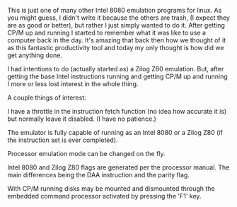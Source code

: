 This is just one of many other Intel 8080 emulation programs for linux.  As you might guess, I didn't write it because the others are trash, (I expect they are as good or better), but rather I just simply wanted to do it.  After getting CP/M up and running I started to remember what it was like to use a computer back in the day.  It's amazing that back then how we thought of it as this fantastic productivity tool and today my only thought is how did we get anything done.

I had intentions to do (actually started as) a Zilog Z80 emulation.  But, after getting the base Intel instructions running and getting CP/M up and running I more or less lost interest in the whole thing.

A couple things of interest:

I have a throttle in the instruction fetch function (no idea how accurate it is) but normally leave it disabled.  (I have no patience.)

The emulator is fully capable of running as an Intel 8080 or a Zilog Z80 (if the instruction set is ever completed).

Processor emulation mode can be changed on the fly.

Intel 8080 and Zilog Z80 flags are generated per the processor manual.  The main differences being the DAA instruction and the parity flag.
  
With CP/M running disks may be mounted and dismounted through the embedded command processor activated by pressing the 'F1' key.
